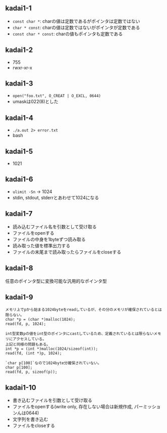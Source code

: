 ## kadai1-1

- `const char *`: charの値は定数であるがポインタは定数ではない
- `char * const`: charの値は定数ではないがポインタが定数である
- `const char * const`: charの値もポインタも定数である

## kadai1-2
- 755
- rwxr-xr-x

## kadai1-3
- `open("foo.txt", O_CREAT | O_EXCL, 0644)`  
- umaskは022(8)とした

## kadai1-4
- `./a.out 2> error.txt`
- bash

## kadai1-5
- 1021

## kadai1-6
- `ulimit -Sn` -> 1024
- stdin, stdout, stderrとあわせて1024になる

## kadai1-7
- 読み込むファイル名を引数として受け取る
- ファイルをopenする
- ファイルの中身を1byteずつ読み取る
- 読み取った値を標準出力する
- ファイルの末尾まで読み取ったらファイルをcloseする

## kadai1-8
任意のポインタ型に変換可能な汎用的なポインタ型

## kadai1-9
```
メモリ上でpから始まる1024byteをreadしているが、その分のメモリが確保されているとは限らない。  
char *p = (char *)malloc(1024);
read(fd, p, 1024);
```

```
int型変数pの値をint型のポインタにcastしているため、定義されているとは限らないメモリにアクセスしている。
上記と同様の問題もある。
int *p = (int *)malloc(1024/sizeof(int));
read(fd, (int *)p, 1024);
```

```
`char p[100]`なので1024byte分確保されていない。
char p[100];
read(fd, p, sizeof(p));
```

## kadai1-10
- 書き込むファイルを引数として受け取る
- ファイルをopenする(write only, 存在しない場合は新規作成, パーミッションんは0644)
- 文字列を書き込む
- ファイルをcloseする
